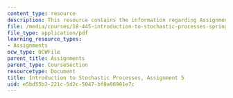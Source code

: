 ```yaml
---
content_type: resource
description: This resource contains the information regarding Assignment 5.
file: /media/courses/18-445-introduction-to-stochastic-processes-spring-2015/e5bd55b2221c5d2c5047bf8a96981e7c_MIT18_445S15_homework5.pdf
file_type: application/pdf
learning_resource_types:
- Assignments
ocw_type: OCWFile
parent_title: Assignments
parent_type: CourseSection
resourcetype: Document
title: Introduction to Stochastic Processes, Assignment 5
uid: e5bd55b2-221c-5d2c-5047-bf8a96981e7c
---
```

